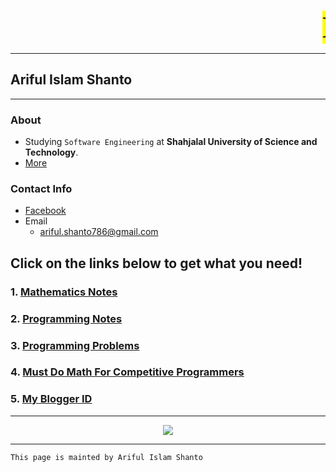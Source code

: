 <p align = 'center'>
	<marquee><font size = "24" color = "black" face = "times new roman"><b><mark>HOME</mark></b></font></marquee>
</p>

***

## Ariful Islam Shanto

***

### About

- Studying `Software Engineering` at **Shahjalal University of Science and Technology**.
- [More](https://shanto-swe029.github.io/about)

### Contact Info
- [Facebook](https://facebook.com/shanto3585)
- Email
	- ariful.shanto786@gmail.com

## Click on the links below to get what you need!

### 1. [Mathematics Notes](https://shanto-swe029.github.io/mathematicsnotes)
### 2. [Programming Notes](https://shanto-swe029.github.io/programmingnotes)
### 3. [Programming Problems](https://shanto-swe029.github.io/programmingproblems)
### 4. [Must Do Math For Competitive Programmers](https://shanto-swe029.github.io/must-do-math-cp/home)
### 5. [My Blogger ID](https://programmingnotesofshanto.blogspot.com/)

***
<p align='center'>
	<img align='center' src = "https://shanto-swe029.github.io/shanto.jpg">
</p>

***

`This page is mainted by Ariful Islam Shanto`
